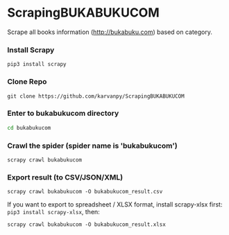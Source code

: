 # ScrapingBUKABUKUCOM
Scrape all books information (http://bukabuku.com) based on category.

### Install Scrapy
```python3
pip3 install scrapy
```

### Clone Repo
```
git clone https://github.com/karvanpy/ScrapingBUKABUKUCOM
```

### Enter to bukabukucom directory
```bash
cd bukabukucom
```

### Crawl the spider (spider name is 'bukabukucom')
```python3
scrapy crawl bukabukucom
```

### Export result (to CSV/JSON/XML)
```
scrapy crawl bukabukucom -O bukabukucom_result.csv
```
If you want to export to spreadsheet / XLSX format, install scrapy-xlsx first: `pip3 install scrapy-xlsx`, then:
```python3
scrapy crawl bukabukucom -O bukabukucom_result.xlsx
```
